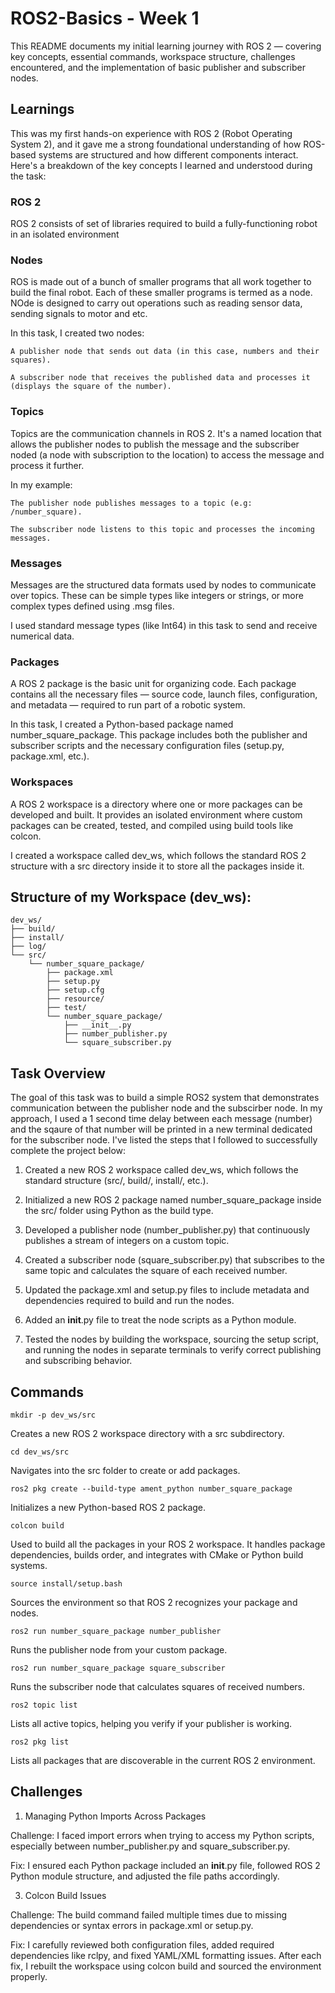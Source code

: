 # ROS2-Basics - Week 1

This README documents my initial learning journey with ROS 2 — covering key concepts, essential commands, workspace structure, challenges encountered, and the implementation of basic publisher and subscriber nodes.

## Learnings

This was my first hands-on experience with ROS 2 (Robot Operating System 2), and it gave me a strong foundational understanding of how ROS-based systems are structured and how different components interact. Here's a breakdown of the key concepts I learned and understood during the task:

### ROS 2

ROS 2 consists of set of libraries required to build a fully-functioning robot in an isolated environment

### Nodes

ROS is made out of a bunch of smaller programs that all work together to build the final robot. Each of these smaller programs is termed as a node. NOde is designed to carry out operations such as reading sensor data, sending signals to motor and etc.

In this task, I created two nodes:

    A publisher node that sends out data (in this case, numbers and their squares).

    A subscriber node that receives the published data and processes it (displays the square of the number).

### Topics

Topics are the communication channels in ROS 2. It's a named location that allows the publisher nodes to publish the message and the subscriber noded (a node with subscription to the location) to access the message and process it further.

In my example:

    The publisher node publishes messages to a topic (e.g: /number_square).

    The subscriber node listens to this topic and processes the incoming messages.

### Messages

Messages are the structured data formats used by nodes to communicate over topics. These can be simple types like integers or strings, or more complex types defined using .msg files.

I used standard message types (like Int64) in this task to send and receive numerical data. 

### Packages

A ROS 2 package is the basic unit for organizing code. Each package contains all the necessary files — source code, launch files, configuration, and metadata — required to run part of a robotic system.

In this task, I created a Python-based package named number_square_package. This package includes both the publisher and subscriber scripts and the necessary configuration files (setup.py, package.xml, etc.).

### Workspaces

A ROS 2 workspace is a directory where one or more packages can be developed and built. It provides an isolated environment where custom packages can be created, tested, and compiled using build tools like colcon.

I created a workspace called dev_ws, which follows the standard ROS 2 structure with a src directory inside it to store all the packages inside it.

## Structure of my Workspace (dev_ws):

```
dev_ws/
├── build/
├── install/
├── log/
└── src/
    └── number_square_package/
        ├── package.xml
        ├── setup.py
        ├── setup.cfg
        ├── resource/
        ├── test/
        └── number_square_package/
            ├── __init__.py
            ├── number_publisher.py
            └── square_subscriber.py
```
## Task Overview

The goal of this task was to build a simple ROS2 system that demonstrates communication between the publisher node and the subscirber node. In my approach, I used a 1 second time delay between each message (number) and the sqaure of that number will be printed in a new terminal dedicated for the subscriber node. I've listed the steps that I followed to successfully complete the project below:

1. Created a new ROS 2 workspace called dev_ws, which follows the standard structure (src/, build/, install/, etc.).

2. Initialized a new ROS 2 package named number_square_package inside the src/ folder using Python as the build type.

3. Developed a publisher node (number_publisher.py) that continuously publishes a stream of integers on a custom topic.

4. Created a subscriber node (square_subscriber.py) that subscribes to the same topic and calculates the square of each received number.

5. Updated the package.xml and setup.py files to include metadata and dependencies required to build and run the nodes.

6. Added an __init__.py file to treat the node scripts as a Python module.

7. Tested the nodes by building the workspace, sourcing the setup script, and running the nodes in separate terminals to verify correct publishing and subscribing behavior.

## Commands

    mkdir -p dev_ws/src
Creates a new ROS 2 workspace directory with a src subdirectory.

    cd dev_ws/src
Navigates into the src folder to create or add packages.

    ros2 pkg create --build-type ament_python number_square_package
Initializes a new Python-based ROS 2 package.

    colcon build
Used to build all the packages in your ROS 2 workspace. It handles package dependencies, builds order, and integrates with CMake or Python build systems.

    source install/setup.bash
Sources the environment so that ROS 2 recognizes your package and nodes.

    ros2 run number_square_package number_publisher
Runs the publisher node from your custom package.

    ros2 run number_square_package square_subscriber
Runs the subscriber node that calculates squares of received numbers.

    ros2 topic list
Lists all active topics, helping you verify if your publisher is working.

    ros2 pkg list
Lists all packages that are discoverable in the current ROS 2 environment.

## Challenges

1. Managing Python Imports Across Packages

Challenge: I faced import errors when trying to access my Python scripts, especially between number_publisher.py and square_subscriber.py.

Fix: I ensured each Python package included an __init__.py file, followed ROS 2 Python module structure, and adjusted the file paths accordingly.

3. Colcon Build Issues

Challenge: The build command failed multiple times due to missing dependencies or syntax errors in package.xml or setup.py.

Fix: I carefully reviewed both configuration files, added required dependencies like rclpy, and fixed YAML/XML formatting issues. After each fix, I rebuilt the workspace using colcon build and sourced the environment properly.
